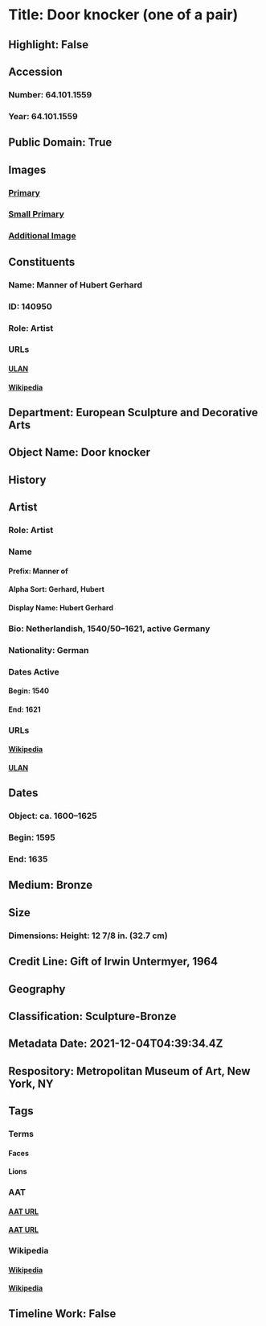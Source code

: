 # Title: Door knocker (one of a pair)
## Highlight: False
## Accession
### Number: 64.101.1559
### Year: 64.101.1559
## Public Domain: True
## Images
### [Primary](https://images.metmuseum.org/CRDImages/es/original/ES2085.jpg)
### [Small Primary](https://images.metmuseum.org/CRDImages/es/web-large/ES2085.jpg)
### [Additional Image](https://images.metmuseum.org/CRDImages/es/original/201594.jpg)
## Constituents
### Name: Manner of Hubert Gerhard
### ID: 140950
### Role: Artist
### URLs
#### [ULAN](http://vocab.getty.edu/page/ulan/500016667)
#### [Wikipedia](https://www.wikidata.org/wiki/Q316824)
## Department: European Sculpture and Decorative Arts
## Object Name: Door knocker
## History
## Artist
### Role: Artist
### Name
#### Prefix: Manner of
#### Alpha Sort: Gerhard, Hubert
#### Display Name: Hubert Gerhard
### Bio: Netherlandish, 1540/50–1621, active Germany
### Nationality: German
### Dates Active
#### Begin: 1540
#### End: 1621
### URLs
#### [Wikipedia](https://www.wikidata.org/wiki/Q316824)
#### [ULAN](http://vocab.getty.edu/page/ulan/500016667)
## Dates
### Object: ca. 1600–1625
### Begin: 1595
### End: 1635
## Medium: Bronze
## Size
### Dimensions: Height: 12 7/8 in. (32.7 cm)
## Credit Line: Gift of Irwin Untermyer, 1964
## Geography
## Classification: Sculpture-Bronze
## Metadata Date: 2021-12-04T04:39:34.4Z
## Respository: Metropolitan Museum of Art, New York, NY
## Tags
### Terms
#### Faces
#### Lions
### AAT
#### [AAT URL](http://vocab.getty.edu/page/aat/300251798)
#### [AAT URL](http://vocab.getty.edu/page/aat/300310388)
### Wikipedia
#### [Wikipedia]()
#### [Wikipedia]()
## Timeline Work: False